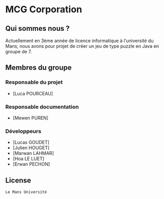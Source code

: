 # MCG Corporation
## Qui sommes nous ?

Actuellement en 3ème année de licence informatique à l'université du Mans, nous avons pour projet de créer un jeu de type puzzle en Java en groupe de 7.

## Membres du groupe

### Responsable du projet

* [Luca POURCEAU]

### Responsable documentation

* [Mewen PUREN]

### Développeurs

* [Lucas GOUDET]
* [Julien HOUGET]
* [Marwan LAHMAR]
* [Hoa LE LUET]
* [Erwan PECHON]

## License
```
Le Mans Université
```

